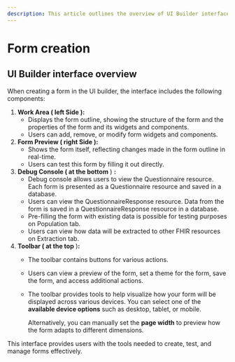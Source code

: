 ```yaml
---
description: This article outlines the overview of UI Builder interface
---
```


# Form creation

## UI Builder interface overview

When creating a form in the UI builder, the interface includes the following components:

1. **Work Area ( left Side ):**
   * Displays the form outline, showing the structure of the form and the properties of the form and its widgets and components.
   * Users can add, remove, or modify form widgets and components.
2. **Form Preview ( right Side ):**
   * Shows the form itself, reflecting changes made in the form outline in real-time.
   * Users can test this form by filling it out directly.
3. **Debug Console ( at the bottom** ) **:**
   * Debug console allows users to view the Questionnaire resource. Each form is presented as a Questionnaire resource and saved in a database.
   * Users can view the QuestionnaireResponse resource. Data from the form is saved in a QuestionnaireResponse resource in a database.
   * Pre-filling the form with existing data is possible for testing purposes on Population tab.
   * Users can view how data will be extracted to other FHIR resources on Extraction tab.
4. **Toolbar ( at the top** )**:**
   * The toolbar contains buttons for various actions.
   * Users can view a preview of the form, set a theme for the form, save the form, and access additional actions.
   *   The toolbar provides tools to help visualize how your form will be displayed across various devices. You can select one of the **available device options** such as desktop, tablet, or mobile.

       Alternatively, you can manually set the **page width** to preview how the form adapts to different dimensions.

This interface provides users with the tools needed to create, test, and manage forms effectively.
